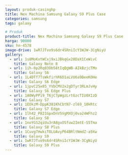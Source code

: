 ```yaml
---
layout: produk-casinghp
title: Nex Machina Samsung Galaxy S9 Plus Case
categories: samsung
tags: galaxy

# Produk
product-title: Nex Machina Samsung Galaxy S9 Plus Case
harga: 90000
sku: hn-4578
image-drive: 1wR7JTvo9s6dr4SRniIcY1WJW-3CgNiyU
gallery:
  - url: 1s8MoKxtWCxj9xiJBkqGx20DaX1CeWivC
    title: Galaxy Note 8
  - url: 1ih-0p2Rq03Ob58tIqQgWB-AIkBzjcTMo
    title: Galaxy S6
  - url: 1L4DTf7TsWkfirhR6D1aLVU6a9BeeKOHe
    title: Galaxy S6 Edge
  - url: 1jpvC25x85_YVbCMV2x2gDTyr3RLmJvHy
    title: Galaxy S6 Edge Plus
  - url: 1A0WyPPi9_T6jC7pWgzLrtGzcTIUOX1zD
    title: Galaxy S7
  - url: 1EOkzM-DppK381KhCbtN7-zl69_10kRtc
    title: Galaxy S7 Edge
  - url: 1lh42_P821GpxDnV5VgMXOj0va24WFhz2
    title: Galaxy S8
  - url: 1noYGS2qiUu3rA8guOSfuw2ImtE-S5Tma
    title: Galaxy S8 Plus
  - url: 1Cuvg7HwkiTOLUAvyP64BRltNmdZ-a9Xw
    title: Galaxy S9
  - url: 1wR7JTvo9s6dr4SRniIcY1WJW-3CgNiyU
    title: Galaxy S9 Plus
---
```

